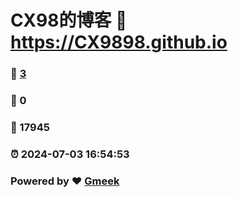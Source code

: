 # CX98的博客 :link: https://CX9898.github.io 
### :page_facing_up: [3](https://CX9898.github.io/tag.html) 
### :speech_balloon: 0 
### :hibiscus: 17945 
### :alarm_clock: 2024-07-03 16:54:53 
### Powered by :heart: [Gmeek](https://github.com/Meekdai/Gmeek)
